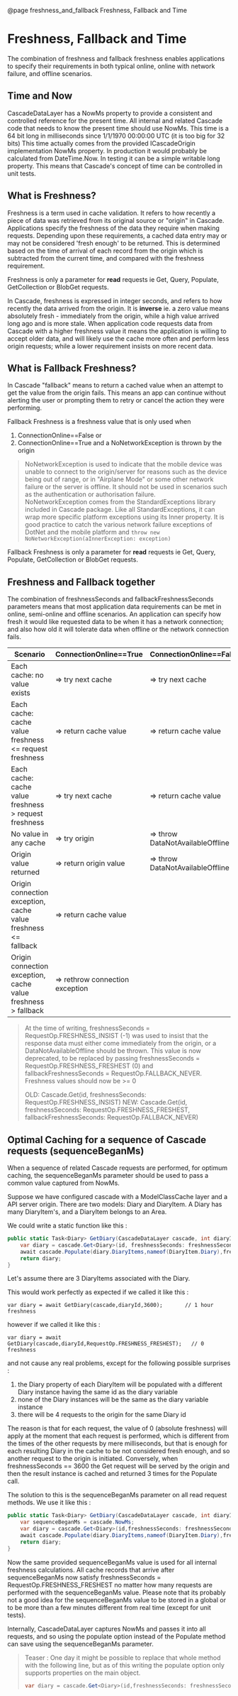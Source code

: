 @page freshness_and_fallback Freshness, Fallback and Time

# Freshness, Fallback and Time

The combination of freshness and fallback freshness enables applications to specify their requirements
in both typical online, online with network failure, and offline scenarios.

## Time and Now

CascadeDataLayer has a NowMs property to provide a consistent and controlled reference for the present time. All internal and related Cascade code that needs to know 
the present time should use NowMs.
This time is a 64 bit long in milliseconds since 1/1/1970 00:00:00 UTC (it is too big for 32 bits)
This time actually comes from the provided ICascadeOrigin implementation NowMs property.
In production it would probably be calculated from DateTime.Now.
In testing it can be a simple writable long property. This means that Cascade's concept of time can be controlled in unit tests.

## What is Freshness?

Freshness is a term used in cache validation. It refers to how recently a piece of data was retrieved from its original
source or "origin" in Cascade. Applications specify the freshness of the data they require when making requests. Depending upon
these requirements, a cached data entry may or may not be considered 'fresh enough' to be returned. This is determined based on the
time of arrival of each record from the origin which is subtracted from the current time, and compared with the freshness requirement. 

Freshness is only a parameter for **read** requests ie Get, Query, Populate, GetCollection or BlobGet requests.

In Cascade, freshness is expressed in integer seconds, and refers to how recently the data arrived from the origin.
It is **inverse** ie. a zero value means absolutely fresh - immediately from the origin, 
while a high value arrived long ago and is more stale.
When application code requests data from Cascade with a higher freshness value it means the application is willing to accept older data, 
and will likely use the cache more often and perform less origin requests; while a lower requirement insists on more recent data.

## What is Fallback Freshness?

In Cascade "fallback" means to return a cached value when an attempt to get the value from the origin fails. This means an app can continue without alerting the user or prompting them to retry or cancel the action they were performing.

Fallback Freshness is a freshness value that is only used when 

1. ConnectionOnline==False or 
2. ConnectionOnline==True and a NoNetworkException is thrown by the origin

> NoNetworkException is used to indicate that the mobile device was unable to connect to the origin/server for reasons such as the device being out of range, 
> or in "Airplane Mode" or some other network failure or the server is offline. It should not be used in scenarios such as the authentication or authorisation failure.   
> NoNetworkException comes from the StandardExceptions library included in Cascade package. Like all StandardExceptions, it can wrap more specific platform exceptions
> using its Inner property. 
> It is good practice to catch the various network failure exceptions of DotNet and the mobile platform and `throw new NoNetworkException(aInnerException: exception)`      

Fallback Freshness is only a parameter for **read** requests ie Get, Query, Populate, GetCollection or BlobGet requests.


## Freshness and Fallback together

The combination of freshnessSeconds and fallbackFreshnessSeconds parameters means that most application data requirements can be met in online, semi-online and offline scenarios. An application can specify how fresh it would like requested data to be when it has a network connection; and also how old it will tolerate data when offline or the network connection fails.

| Scenario                                                       | ConnectionOnline==True          | ConnectionOnline==False          |
|----------------------------------------------------------------|---------------------------------|----------------------------------|
| Each cache: no value exists                                    | => try next cache               | => try next cache                |
| Each cache: cache value freshness <= request freshness         | => return cache value           | => return cache value            |
| Each cache: cache value freshness > request freshness          | => try next cache               | => return cache value            |
| No value in any cache                                          | => try origin                   | => throw DataNotAvailableOffline |
| Origin value returned                                          | => return origin value          | => throw DataNotAvailableOffline |
| Origin connection exception, cache value freshness <= fallback | => return cache value           |                                  |
| Origin connection exception, cache value freshness > fallback  | => rethrow connection exception |                                  |


> At the time of writing, freshnessSeconds = RequestOp.FRESHNESS_INSIST (-1) was used to insist that the response data must either come immediately from the origin,
> or a DataNotAvailableOffline should be thrown.
> This value is now deprecated, to be replaced by passing freshnessSeconds = RequestOp.FRESHNESS_FRESHEST (0) and fallbackFreshnessSeconds = RequestOp.FALLBACK_NEVER.
> Freshness values should now be >= 0
>
> OLD: Cascade.Get<Model>(id, freshnessSeconds: RequestOp.FRESHNESS_INSIST)
> NEW: Cascade.Get<Model>(id, freshnessSeconds: RequestOp.FRESHNESS_FRESHEST, fallbackFreshnessSeconds: RequestOp.FALLBACK_NEVER)

## Optimal Caching for a sequence of Cascade requests (sequenceBeganMs)

When a sequence of related Cascade requests are performed, for optimum caching, the sequenceBeganMs parameter should be used to pass a common value captured from NowMs. 

Suppose we have configured cascade with a ModelClassCache layer and a API server origin. There are two models: Diary and DiaryItem. A Diary has many DiaryItem's, 
and a DiaryItem belongs to an Area.

We could write a static function like this :

```csharp
public static Task<Diary> GetDiary(CascadeDataLayer cascade, int diaryId, int freshnessSeconds) {
    var diary = cascade.Get<Diary>(id, freshnessSeconds: freshnessSeconds, populate: new [] {nameof(Diary.DiaryItems)});
    await cascade.Populate(diary.DiaryItems,nameof(DiaryItem.Diary),freshnessSeconds: freshnessSeconds);
    return diary;
}
```

Let's assume there are 3 DiaryItems associated with the Diary.

This would work perfectly as expected if we called it like this :

`var diary = await GetDiary(cascade,diaryId,3600);       // 1 hour freshness`

however if we called it like this :

`var diary = await GetDiary(cascade,diaryId,RequestOp.FRESHNESS_FRESHEST);   // 0 freshness`

and not cause any real problems, except for the following possible surprises :

1. the Diary property of each DiaryItem will be populated with a different Diary instance having the same id as the diary variable
2. none of the Diary instances will be the same as the diary variable instance
3. there will be 4 requests to the origin for the same Diary id

The reason is that for each request, the value of 0 (absolute freshness) will apply at the moment that each request is performed, which is different from the times of the other requests by mere milliseconds, but that is enough for each resulting Diary in the cache to be not considered fresh enough, and so another request to the origin is initiated. 
Conversely, when freshnessSeconds == 3600 the Get<Diary> request will be served by the origin and then the result instance is cached and returned 3 times for the Populate call.

The solution to this is the sequenceBeganMs parameter on all read request methods. We use it like this :

```csharp
public static Task<Diary> GetDiary(CascadeDataLayer cascade, int diaryId, int freshnessSeconds) {
    var sequenceBeganMs = cascade.NowMs;
    var diary = cascade.Get<Diary>(id,freshnessSeconds: freshnessSeconds, sequenceBeganMs: sequenceBeganMs, populate: new [] {nameof(Diary.DiaryItems)});
    await cascade.Populate(diary.DiaryItems,nameof(DiaryItem.Diary),freshnessSeconds: freshnessSeconds, sequenceBeganMs: sequenceBeganMs);
    return diary;
}
```

Now the same provided sequenceBeganMs value is used for all internal freshness calculations. All cache records that arrive after sequenceBeganMs now satisfy freshnessSeconds = RequestOp.FRESHNESS_FRESHEST no matter how many requests are performed with the sequenceBeganMs value. Please note that its probably not a good idea for the sequenceBeganMs value to be stored in a global or to be more than a few minutes different from real time (except for unit tests).  

Internally, CascadeDataLayer captures NowMs and passes it into all requests, and so using the populate option instead of the Populate method can save using the sequenceBeganMs parameter.

> Teaser :
> One day it might be possible to replace that whole method with the following line, but as of this writing the populate option only supports properties on the main object.
> 
> ```csharp
> var diary = cascade.Get<Diary>(id,freshnessSeconds: freshnessSeconds, populate: new [] {nameof(Diary.DiaryItems),nameof(Diary.DiaryItems)+"."+nameof(DiaryItem.Diary)});
> ```
